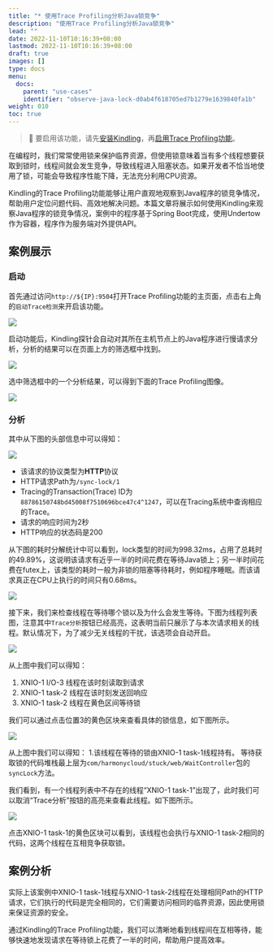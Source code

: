 ```yaml
---
title: "* 使用Trace Profiling分析Java锁竞争"
description: "使用Trace Profiling分析Java锁竞争"
lead: ""
date: 2022-11-10T10:16:39+08:00
lastmod: 2022-11-10T10:16:39+08:00
draft: true
images: []
type: docs
menu:
  docs:
    parent: "use-cases"
    identifier: "observe-java-lock-d0ab4f618705ed7b1279e1639840fa1b"
weight: 010
toc: true
---
```


> 📌 要启用该功能，请先[安装Kindling](/docs/installation/kindling-agent/requirements/)，再[启用Trace Profiling功能](/docs/usage/enable-trace-profiling/)。
> 

在编程时，我们常常使用锁来保护临界资源，但使用锁意味着当有多个线程想要获取到锁时，线程间就会发生竞争，导致线程进入阻塞状态。如果开发者不恰当地使用了锁，可能会导致程序性能下降，无法充分利用CPU资源。

Kindling的Trace Profiling功能能够让用户直观地观察到Java程序的锁竞争情况，帮助用户定位问题代码、高效地解决问题。本篇文章将展示如何使用Kindling来观察Java程序的锁竞争情况，案例中的程序基于Spring Boot完成，使用Undertow作为容器，程序作为服务端对外提供API。

## 案例展示
### 启动
首先通过访问`http://${IP}:9504`打开Trace Profiling功能的主页面，点击右上角的`启动Trace检测`来开启该功能。

![](./media/202211/2022-11-01_175506_575368.gif)

启动功能后，Kindling探针会自动对其所在主机节点上的Java程序进行慢请求分析，分析的结果可以在页面上方的筛选框中找到。

![](./media/202211/2022-11-01_175519_725826.gif)

选中筛选框中的一个分析结果，可以得到下面的Trace Profiling图像。


![](./media/202211/image-trace_1667297146.png)

### 分析
其中从下图的头部信息中可以得知：

![](./media/202211/2022-11-01_175916_100969.gif)

- 该请求的协议类型为**HTTP**协议
- HTTP请求Path为`/sync-lock/1`
- Tracing的Transaction(Trace) ID为`88786150748bd45008f7510696bce47c4^1247`，可以在Tracing系统中查询相应的Trace。
- 请求的响应时间为2秒
- HTTP响应的状态码是200

从下图的耗时分解统计中可以看到，lock类型的时间为998.32ms，占用了总耗时的49.89%，这说明该请求有近乎一半的时间花费在等待Java锁上；另一半时间花费在futex上，该类型的耗时一般为非锁的阻塞等待耗时，例如程序睡眠。而该请求真正在CPU上执行的时间只有0.68ms。

![](./media/202211/2022-11-01_180100_539145.gif)

接下来，我们来检查线程在等待哪个锁以及为什么会发生等待。下图为线程列表图，注意其中`Trace分析`按钮已经高亮，这表明当前只展示了与本次请求相关的线程。默认情况下，为了减少无关线程的干扰，该选项会自动开启。

![](./media/202211/2022-11-01_180119_333857.gif)

从上图中我们可以得知：
1. XNIO-1 I/O-3 线程在该时刻读取到请求
2. XNIO-1 task-2 线程在该时刻发送回响应
3. XNIO-1 task-2 线程在黄色区间等待锁

我们可以通过点击位置3的黄色区块来查看具体的锁信息，如下图所示。

![](./media/202211/2022-11-01_180151_028378.gif)

从上图中我们可以得知：
1.该线程在等待的锁由XNIO-1 task-1线程持有。
等待获取锁的代码堆栈最上层为`com/harmonycloud/stuck/web/WaitController`包的`syncLock`方法。

我们看到，有一个线程列表中不存在的线程“XNIO-1 task-1”出现了，此时我们可以取消“Trace分析”按钮的高亮来查看此线程。如下图所示。

![](./media/202211/2022-11-01_180357_557953.gif)

点击XNIO-1 task-1的黄色区块可以看到，该线程也会执行与XNIO-1 task-2相同的代码，这两个线程在互相竞争获取锁。

## 案例分析
实际上该案例中XNIO-1 task-1线程与XNIO-1 task-2线程在处理相同Path的HTTP请求，它们执行的代码是完全相同的，它们需要访问相同的临界资源，因此使用锁来保证资源的安全。

通过Kindling的Trace Profiling功能，我们可以清晰地看到线程间在互相等待，能够快速地发现请求在等待锁上花费了一半的时间，帮助用户提高效率。

